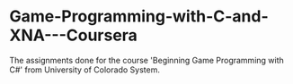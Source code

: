 Game-Programming-with-C-and-XNA---Coursera
==========================================
The assignments done for the course 'Beginning Game Programming with C#' from University of Colorado System.

